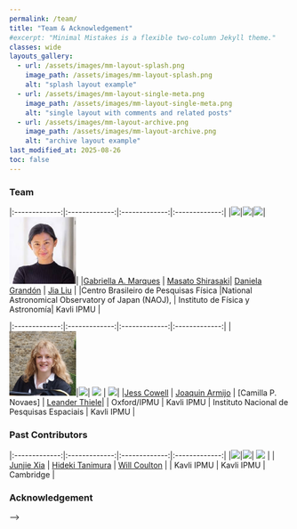 ```yaml
---
permalink: /team/
title: "Team & Acknowledgement"
#excerpt: "Minimal Mistakes is a flexible two-column Jekyll theme."
classes: wide
layouts_gallery:
  - url: /assets/images/mm-layout-splash.png
    image_path: /assets/images/mm-layout-splash.png
    alt: "splash layout example"
  - url: /assets/images/mm-layout-single-meta.png
    image_path: /assets/images/mm-layout-single-meta.png
    alt: "single layout with comments and related posts"
  - url: /assets/images/mm-layout-archive.png
    image_path: /assets/images/mm-layout-archive.png
    alt: "archive layout example"
last_modified_at: 2025-08-26
toc: false
---
```


<style>
td, th {
   border: none!important;
}
</style>

### Team   

|:-------------:|:-------------:|:-------------:|:-------------:|
|<img src="/assets/images/Gabreilla.png"  style="width: 120px;">|<img src="/assets/images/zack.jpeg"  style="width: 120px;">|<img src="/assets/images/joe.jpg"  style="width: 120px;">|<img src="/assets/images/jia.jpeg"  style="width: 120px;">|
|[Gabriella A. Marques]() | [Masato Shirasaki](https://j-dr.github.io/)| [Daniela Grandón]() | [Jia Liu](https://liuxx479.github.io) |
|Centro Brasileiro de Pesquisas Física  |National Astronomical Observatory of Japan (NAOJ), | Instituto de Física y Astronomía| Kavli IPMU |

|:-------------:|:-------------:|:-------------:|:-------------:|
|<img src="/assets/images/jess.png"  style="width: 120px;">|<img src="/assets/images/chenze.png"  style="width: 120px;">| <img src="/assets/images/thomas.png"  style="width: 120px;"> | <img src="/assets/images/ben.jpg"  style="width: 120px;">|
|[Jess Cowell](https://inspirehep.net/authors/2618702) | [Joaquin Armijo]() | [Camilla P. Novaes] | [ Leander Thiele]()|
| Oxford/IPMU | Kavli IPMU | Instituto Nacional de Pesquisas Espaciais | Kavli IPMU | 


### Past Contributors  

|:-------------:|:-------------:|:-------------:|:-------------:|
|<img src="/assets/images/junjie.jpeg"  style="width: 120px;">|<img src="/assets/images/hideki.png"  style="width: 120px;">| <img src="/assets/images/will.png"  style="width: 120px;"> |
| [Junjie Xia](https://db.ipmu.jp/member/personal/7035en.html) | [Hideki Tanimura](https://inspirehep.net/authors/1890766) | [Will Coulton](https://www.damtp.cam.ac.uk/person/wrc27)  |
| Kavli IPMU | Kavli IPMU | Cambridge |  



### Acknowledgement

 -->
